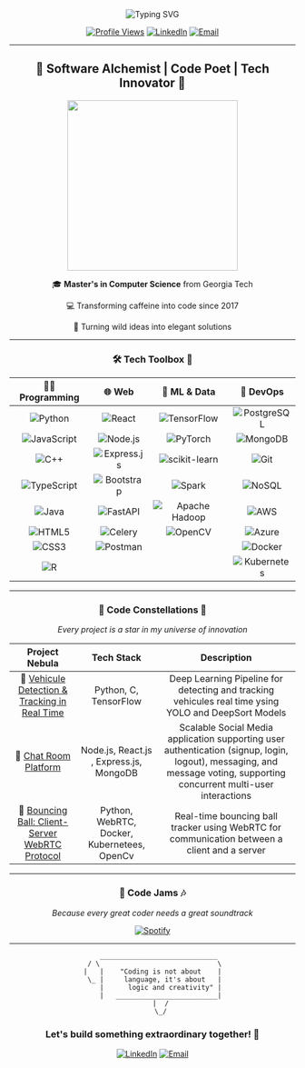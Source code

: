 <div align="center">
  <img src="https://readme-typing-svg.herokuapp.com?font=Fira+Code&size=30&duration=3000&pause=1000&color=00FF00&background=000000&center=true&vCenter=true&multiline=true&width=600&height=100&lines=Hello%2C+World!;I'm+Younes" alt="Typing SVG" />
</div>

<div align="center">

[![Profile Views](https://komarev.com/ghpvc/?username=younes43&style=for-the-badge&color=brightgreen)](https://github.com/younes43)
[![LinkedIn](https://img.shields.io/badge/LinkedIn-Connect-blue?style=for-the-badge&logo=linkedin)](https://www.linkedin.com/in/younes-elbouzekraoui)
[![Email](https://img.shields.io/badge/Email-Contact-red?style=for-the-badge&logo=gmail)](mailto:elbouzekraoui.younes@gmail.com)

</div>

---

<div align="center">
  <h2>🚀 Software Alchemist | Code Poet | Tech Innovator 🚀</h2>
</div>

<p align="center">
  <img src="https://media.giphy.com/media/13HgwGsXF0aiGY/giphy.gif" width="300" />
</p>

<div align="center">
  
  🎓 **Master's in Computer Science** from Georgia Tech
  
  💻 Transforming caffeine into code since 2017
  
  🌟 Turning wild ideas into elegant solutions
  
</div>

---

<div align="center">
  <h3>🛠 Tech Toolbox 🧰</h3>
</div>

<div align="center">

| 👨‍💻 Programming |🌐 Web  | 🤖 ML & Data | 💾 DevOps  |
|:-----------------:|:-----------------:|:-------------:|:-------------:|
| ![Python](https://img.shields.io/badge/Python-3776AB?style=for-the-badge&logo=python&logoColor=white) | ![React](https://img.shields.io/badge/React-20232A?style=for-the-badge&logo=react&logoColor=61DAFB) | ![TensorFlow](https://img.shields.io/badge/TensorFlow-FF6F00?style=for-the-badge&logo=tensorflow&logoColor=white) | ![PostgreSQL](https://img.shields.io/badge/PostgreSQL-316192?style=for-the-badge&logo=postgresql&logoColor=white) |
| ![JavaScript](https://img.shields.io/badge/JavaScript-F7DF1E?style=for-the-badge&logo=javascript&logoColor=black) | ![Node.js](https://img.shields.io/badge/Node.js-339933?style=for-the-badge&logo=nodedotjs&logoColor=white) | ![PyTorch](https://img.shields.io/badge/PyTorch-EE4C2C?style=for-the-badge&logo=pytorch&logoColor=white) | ![MongoDB](https://img.shields.io/badge/MongoDB-47A248?style=for-the-badge&logo=mongodb&logoColor=white) |
| ![C++](https://img.shields.io/badge/C++-00599C?style=for-the-badge&logo=cplusplus&logoColor=white) | ![Express.js](https://img.shields.io/badge/express.js-%23404d59.svg?style=for-the-badge&logo=express&logoColor=%2361DAFB) | ![scikit-learn](https://img.shields.io/badge/scikit--learn-%23F7931E.svg?style=for-the-badge&logo=scikit-learn&logoColor=white) |  ![Git](https://img.shields.io/badge/Git-F05032?style=for-the-badge&logo=git&logoColor=white)|
| ![TypeScript](https://img.shields.io/badge/TypeScript-3178C6?style=for-the-badge&logo=typescript&logoColor=white) | ![Bootstrap](https://img.shields.io/badge/bootstrap-%238511FA.svg?style=for-the-badge&logo=bootstrap&logoColor=white) | ![Spark](https://img.shields.io/badge/Apache_Spark-E25A1C?style=for-the-badge&logo=apache-spark&logoColor=white) | ![NoSQL](https://img.shields.io/badge/NoSQL-000000?style=for-the-badge&logo=nosql&logoColor=white) |
| ![Java](https://img.shields.io/badge/Java-ED8B00?style=for-the-badge&logo=java&logoColor=white) | ![FastAPI](https://img.shields.io/badge/FastAPI-005571?style=for-the-badge&logo=fastapi) | ![Apache Hadoop](https://img.shields.io/badge/Apache%20Hadoop-66CCFF?style=for-the-badge&logo=apachehadoop&logoColor=black) | ![AWS](https://img.shields.io/badge/AWS-232F3E?style=for-the-badge&logo=amazonaws&logoColor=white) |
| ![HTML5](https://img.shields.io/badge/HTML5-E34F26?style=for-the-badge&logo=html5&logoColor=white) | ![Celery](https://img.shields.io/badge/celery-%23a9cc54.svg?style=for-the-badge&logo=celery&logoColor=ddf4a4) | ![OpenCV](https://img.shields.io/badge/opencv-%23white.svg?style=for-the-badge&logo=opencv&logoColor=white) | ![Azure](https://img.shields.io/badge/azure-%230072C6.svg?style=for-the-badge&logo=microsoftazure&logoColor=white) |
| ![CSS3](https://img.shields.io/badge/CSS3-1572B6?style=for-the-badge&logo=css3&logoColor=white) | ![Postman](https://img.shields.io/badge/Postman-FF6C37?style=for-the-badge&logo=postman&logoColor=white) |  | ![Docker](https://img.shields.io/badge/Docker-2496ED?style=for-the-badge&logo=docker&logoColor=white) |
| ![R](https://img.shields.io/badge/r-%23276DC3.svg?style=for-the-badge&logo=r&logoColor=white) |  |  | ![Kubernetes](https://img.shields.io/badge/Kubernetes-326CE5?style=for-the-badge&logo=kubernetes&logoColor=white) |

</div>


---

<div align="center">
  <h3>🌟 Code Constellations 🌟</h3>
  <i>Every project is a star in my universe of innovation</i>
</div>

<div align="center">

| Project Nebula | Tech Stack | Description |
|:--------------:|:----------:|:-----------:|
| 🌌 [Vehicule Detection & Tracking in Real Time](https://github.com/Younes43/Vehicule_Detection_Tracking) | Python, C, TensorFlow | Deep Learning Pipeline for detecting and tracking vehicules real time ysing YOLO and DeepSort Models  |
| 🚀 [Chat Room Platform](https://github.com/Younes43/Chat-Room-Platform) | Node.js, React.js , Express.js, MongoDB | Scalable Social Media application supporting user authentication (signup, login, logout), messaging, and message voting, supporting concurrent multi-user interactions|
| 🧠 [Bouncing Ball: Client-Server WebRTC Protocol](https://github.com/Younes43/Bouncing-Ball-Tracker-Client-Server-Application) | Python, WebRTC, Docker, Kubernetees, OpenCv  | Real-time bouncing ball tracker using WebRTC for communication between a client and a server |

</div>


---

<div align="center">
  <h3>🎵 Code Jams 🎶</h3>
  <i>Because every great coder needs a great soundtrack</i>
</div>

<div align="center">

[![Spotify](https://novatorem.vercel.app/api/spotify?background_color=0d1117&border_color=ffffff)](https://open.spotify.com/playlist/37i9dQZF1DX5trt9i14X7j?si=c59de0e6f4a148ba)

</div>

---

<div align="center">

```
   _____________________________
 / \                             \
|   |    "Coding is not about    |
 \_ |     language, it's about   |
    |      logic and creativity" |
    |   _________________________|
    |  /
    \_/
```

</div>

<div align="center">
  <h3>Let's build something extraordinary together! 🚀</h3>
  
[![LinkedIn](https://img.shields.io/badge/LinkedIn-Connect-blue?style=for-the-badge&logo=linkedin)](https://www.linkedin.com/in/younes-elbouzekraoui)
[![Email](https://img.shields.io/badge/Email-Contact-red?style=for-the-badge&logo=gmail)](mailto:elbouzekraoui.younes@gmail.com)

</div>
